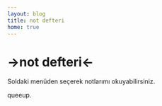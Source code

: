 ```yaml
---
layout: blog
title: not defteri
home: true
---
```

->not defteri<-
===========

Soldaki menüden seçerek notlarımı okuyabilirsiniz.

queeup.
